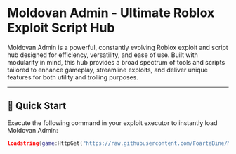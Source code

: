 # Moldovan Admin - Ultimate Roblox Exploit Script Hub

Moldovan Admin is a powerful, constantly evolving Roblox exploit and script hub designed for efficiency, versatility, and ease of use. Built with modularity in mind, this hub provides a broad spectrum of tools and scripts tailored to enhance gameplay, streamline exploits, and deliver unique features for both utility and trolling purposes.

---

## 🚀 Quick Start

Execute the following command in your exploit executor to instantly load Moldovan Admin:

```lua
loadstring(game:HttpGet("https://raw.githubusercontent.com/FoarteBine/MoldovanAdmin/refs/heads/main/main.lua"))()
